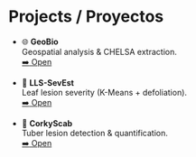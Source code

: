 # Projects / Proyectos

<div class="grid cards" markdown="1">

-   :globe_with_meridians: **GeoBio**  
    Geospatial analysis & CHELSA extraction.  
    [:arrow_right: Open](./geobio/)

-   :leaves: **LLS-SevEst**  
    Leaf lesion severity (K-Means + defoliation).  
    [:arrow_right: Open](./lls-sevest/)

-   :potato: **CorkyScab**  
    Tuber lesion detection & quantification.  
    [:arrow_right: Open](./corkyscab/)

</div>
